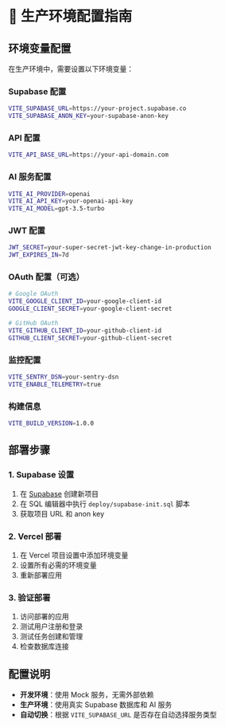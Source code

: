 # 🚀 生产环境配置指南

## 环境变量配置

在生产环境中，需要设置以下环境变量：

### Supabase 配置
```bash
VITE_SUPABASE_URL=https://your-project.supabase.co
VITE_SUPABASE_ANON_KEY=your-supabase-anon-key
```

### API 配置
```bash
VITE_API_BASE_URL=https://your-api-domain.com
```

### AI 服务配置
```bash
VITE_AI_PROVIDER=openai
VITE_AI_API_KEY=your-openai-api-key
VITE_AI_MODEL=gpt-3.5-turbo
```

### JWT 配置
```bash
JWT_SECRET=your-super-secret-jwt-key-change-in-production
JWT_EXPIRES_IN=7d
```

### OAuth 配置（可选）
```bash
# Google OAuth
VITE_GOOGLE_CLIENT_ID=your-google-client-id
GOOGLE_CLIENT_SECRET=your-google-client-secret

# GitHub OAuth
VITE_GITHUB_CLIENT_ID=your-github-client-id
GITHUB_CLIENT_SECRET=your-github-client-secret
```

### 监控配置
```bash
VITE_SENTRY_DSN=your-sentry-dsn
VITE_ENABLE_TELEMETRY=true
```

### 构建信息
```bash
VITE_BUILD_VERSION=1.0.0
```

## 部署步骤

### 1. Supabase 设置
1. 在 [Supabase](https://supabase.com) 创建新项目
2. 在 SQL 编辑器中执行 `deploy/supabase-init.sql` 脚本
3. 获取项目 URL 和 anon key

### 2. Vercel 部署
1. 在 Vercel 项目设置中添加环境变量
2. 设置所有必需的环境变量
3. 重新部署应用

### 3. 验证部署
1. 访问部署的应用
2. 测试用户注册和登录
3. 测试任务创建和管理
4. 检查数据库连接

## 配置说明

- **开发环境**：使用 Mock 服务，无需外部依赖
- **生产环境**：使用真实 Supabase 数据库和 AI 服务
- **自动切换**：根据 `VITE_SUPABASE_URL` 是否存在自动选择服务类型
